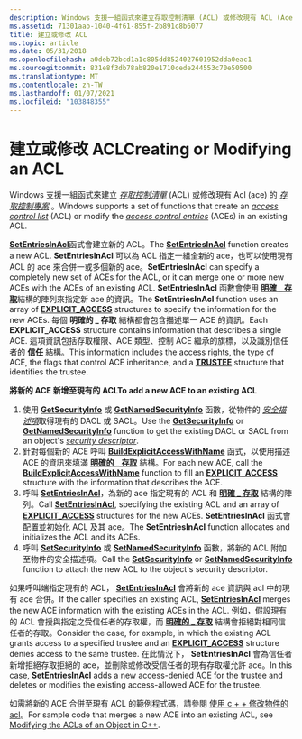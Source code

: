 ```yaml
---
description: Windows 支援一組函式來建立存取控制清單 (ACL) 或修改現有 ACL (Ace) 的存取控制專案。
ms.assetid: 71301aab-1040-4f61-855f-2b891c8b6077
title: 建立或修改 ACL
ms.topic: article
ms.date: 05/31/2018
ms.openlocfilehash: a0deb72bcd1a1c805dd8524027601952dda0eac1
ms.sourcegitcommit: 831e8f3db78ab820e1710cede244553c70e50500
ms.translationtype: MT
ms.contentlocale: zh-TW
ms.lasthandoff: 01/07/2021
ms.locfileid: "103848355"
---
```

# <a name="creating-or-modifying-an-acl"></a><span data-ttu-id="593cd-103">建立或修改 ACL</span><span class="sxs-lookup"><span data-stu-id="593cd-103">Creating or Modifying an ACL</span></span>

<span data-ttu-id="593cd-104">Windows 支援一組函式來建立 [*存取控制清單*](/windows/desktop/SecGloss/a-gly) (ACL) 或修改現有 Acl (ace) 的 [*存取控制專案*](/windows/desktop/SecGloss/a-gly) 。</span><span class="sxs-lookup"><span data-stu-id="593cd-104">Windows supports a set of functions that create an [*access control list*](/windows/desktop/SecGloss/a-gly) (ACL) or modify the [*access control entries*](/windows/desktop/SecGloss/a-gly) (ACEs) in an existing ACL.</span></span>

<span data-ttu-id="593cd-105">[**SetEntriesInAcl**](/windows/desktop/api/Aclapi/nf-aclapi-setentriesinacla)函式會建立新的 ACL。</span><span class="sxs-lookup"><span data-stu-id="593cd-105">The [**SetEntriesInAcl**](/windows/desktop/api/Aclapi/nf-aclapi-setentriesinacla) function creates a new ACL.</span></span> <span data-ttu-id="593cd-106">**SetEntriesInAcl** 可以為 ACL 指定一組全新的 ace，也可以使用現有 ACL 的 ace 來合併一或多個新的 ace。</span><span class="sxs-lookup"><span data-stu-id="593cd-106">**SetEntriesInAcl** can specify a completely new set of ACEs for the ACL, or it can merge one or more new ACEs with the ACEs of an existing ACL.</span></span> <span data-ttu-id="593cd-107">**SetEntriesInAcl** 函數會使用 [**明確 \_ 存取**](/windows/desktop/api/AccCtrl/ns-accctrl-explicit_access_a)結構的陣列來指定新 ace 的資訊。</span><span class="sxs-lookup"><span data-stu-id="593cd-107">The **SetEntriesInAcl** function uses an array of [**EXPLICIT\_ACCESS**](/windows/desktop/api/AccCtrl/ns-accctrl-explicit_access_a) structures to specify the information for the new ACEs.</span></span> <span data-ttu-id="593cd-108">每個 **明確的 \_ 存取** 結構都會包含描述單一 ACE 的資訊。</span><span class="sxs-lookup"><span data-stu-id="593cd-108">Each **EXPLICIT\_ACCESS** structure contains information that describes a single ACE.</span></span> <span data-ttu-id="593cd-109">這項資訊包括存取權限、ACE 類型、控制 ACE 繼承的旗標，以及識別信任者的 [**信任**](/windows/desktop/api/AccCtrl/ns-accctrl-trustee_a) 結構。</span><span class="sxs-lookup"><span data-stu-id="593cd-109">This information includes the access rights, the type of ACE, the flags that control ACE inheritance, and a [**TRUSTEE**](/windows/desktop/api/AccCtrl/ns-accctrl-trustee_a) structure that identifies the trustee.</span></span>

<span data-ttu-id="593cd-110">**將新的 ACE 新增至現有的 ACL**</span><span class="sxs-lookup"><span data-stu-id="593cd-110">**To add a new ACE to an existing ACL**</span></span>

1.  <span data-ttu-id="593cd-111">使用 [**GetSecurityInfo**](/windows/desktop/api/Aclapi/nf-aclapi-getsecurityinfo) 或 [**GetNamedSecurityInfo**](/windows/desktop/api/Aclapi/nf-aclapi-getnamedsecurityinfoa) 函數，從物件的 [*安全描述項*](/windows/desktop/SecGloss/s-gly)取得現有的 DACL 或 SACL。</span><span class="sxs-lookup"><span data-stu-id="593cd-111">Use the [**GetSecurityInfo**](/windows/desktop/api/Aclapi/nf-aclapi-getsecurityinfo) or [**GetNamedSecurityInfo**](/windows/desktop/api/Aclapi/nf-aclapi-getnamedsecurityinfoa) function to get the existing DACL or SACL from an object's [*security descriptor*](/windows/desktop/SecGloss/s-gly).</span></span>
2.  <span data-ttu-id="593cd-112">針對每個新的 ACE 呼叫 [**BuildExplicitAccessWithName**](/windows/desktop/api/Aclapi/nf-aclapi-buildexplicitaccesswithnamea) 函式，以使用描述 ACE 的資訊來填滿 [**明確的 \_ 存取**](/windows/desktop/api/AccCtrl/ns-accctrl-explicit_access_a) 結構。</span><span class="sxs-lookup"><span data-stu-id="593cd-112">For each new ACE, call the [**BuildExplicitAccessWithName**](/windows/desktop/api/Aclapi/nf-aclapi-buildexplicitaccesswithnamea) function to fill an [**EXPLICIT\_ACCESS**](/windows/desktop/api/AccCtrl/ns-accctrl-explicit_access_a) structure with the information that describes the ACE.</span></span>
3.  <span data-ttu-id="593cd-113">呼叫 [**SetEntriesInAcl**](/windows/desktop/api/Aclapi/nf-aclapi-setentriesinacla)，為新的 ace 指定現有的 ACL 和 [**明確 \_ 存取**](/windows/desktop/api/AccCtrl/ns-accctrl-explicit_access_a) 結構的陣列。</span><span class="sxs-lookup"><span data-stu-id="593cd-113">Call [**SetEntriesInAcl**](/windows/desktop/api/Aclapi/nf-aclapi-setentriesinacla), specifying the existing ACL and an array of [**EXPLICIT\_ACCESS**](/windows/desktop/api/AccCtrl/ns-accctrl-explicit_access_a) structures for the new ACEs.</span></span> <span data-ttu-id="593cd-114">**SetEntriesInAcl** 函式會配置並初始化 ACL 及其 ace。</span><span class="sxs-lookup"><span data-stu-id="593cd-114">The **SetEntriesInAcl** function allocates and initializes the ACL and its ACEs.</span></span>
4.  <span data-ttu-id="593cd-115">呼叫 [**SetSecurityInfo**](/windows/desktop/api/Aclapi/nf-aclapi-setsecurityinfo) 或 [**SetNamedSecurityInfo**](/windows/desktop/api/Aclapi/nf-aclapi-setnamedsecurityinfoa) 函數，將新的 ACL 附加至物件的安全描述項。</span><span class="sxs-lookup"><span data-stu-id="593cd-115">Call the [**SetSecurityInfo**](/windows/desktop/api/Aclapi/nf-aclapi-setsecurityinfo) or [**SetNamedSecurityInfo**](/windows/desktop/api/Aclapi/nf-aclapi-setnamedsecurityinfoa) function to attach the new ACL to the object's security descriptor.</span></span>

<span data-ttu-id="593cd-116">如果呼叫端指定現有的 ACL， [**SetEntriesInAcl**](/windows/desktop/api/Aclapi/nf-aclapi-setentriesinacla) 會將新的 ace 資訊與 acl 中的現有 ace 合併。</span><span class="sxs-lookup"><span data-stu-id="593cd-116">If the caller specifies an existing ACL, [**SetEntriesInAcl**](/windows/desktop/api/Aclapi/nf-aclapi-setentriesinacla) merges the new ACE information with the existing ACEs in the ACL.</span></span> <span data-ttu-id="593cd-117">例如，假設現有的 ACL 會授與指定之受信任者的存取權，而 [**明確的 \_ 存取**](/windows/desktop/api/AccCtrl/ns-accctrl-explicit_access_a) 結構會拒絕對相同信任者的存取。</span><span class="sxs-lookup"><span data-stu-id="593cd-117">Consider the case, for example, in which the existing ACL grants access to a specified trustee and an [**EXPLICIT\_ACCESS**](/windows/desktop/api/AccCtrl/ns-accctrl-explicit_access_a) structure denies access to the same trustee.</span></span> <span data-ttu-id="593cd-118">在此情況下， **SetEntriesInAcl** 會為信任者新增拒絕存取拒絕的 ace，並刪除或修改受信任者的現有存取權允許 ace。</span><span class="sxs-lookup"><span data-stu-id="593cd-118">In this case, **SetEntriesInAcl** adds a new access-denied ACE for the trustee and deletes or modifies the existing access-allowed ACE for the trustee.</span></span>

<span data-ttu-id="593cd-119">如需將新的 ACE 合併至現有 ACL 的範例程式碼，請參閱 [使用 c + + 修改物件的 acl](modifying-the-acls-of-an-object-in-c--.md)。</span><span class="sxs-lookup"><span data-stu-id="593cd-119">For sample code that merges a new ACE into an existing ACL, see [Modifying the ACLs of an Object in C++](modifying-the-acls-of-an-object-in-c--.md).</span></span>

 

 
